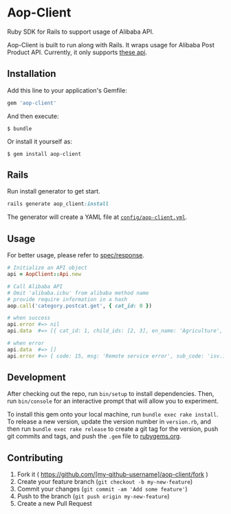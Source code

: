 # Aop-Client

Ruby SDK for Rails to support usage of Alibaba API.

Aop-Client is built to run along with Rails. It wraps usage for Alibaba Post Product API. Currently, it only supports [these api].

## Installation

Add this line to your application's Gemfile:

```ruby
gem 'aop-client'
```

And then execute:

    $ bundle

Or install it yourself as:

    $ gem install aop-client

## Rails

Run install generator to get start.

```ruby
rails generate aop_client:install
```

The generator will create a YAML file at [`config/aop-client.yml`].

## Usage

For better usage, please refer to [spec/response].

```ruby
# Initialize an API object
api = AopClient::Api.new

# Call Alibaba API
# Omit 'alibaba.icbu' from alibaba method name
# provide require information in a hash
aop.call('category.postcat.get', { cat_id: 0 })

# when success
api.error #=> nil
api.data  #=> [{ cat_id: 1, child_ids: [2, 3], en_name: 'Agriculture', ... }]

# when error
api.data  #=> []
api.error #=> { code: 15, msg: 'Remote service error', sub_code: 'isv.100000', sub_msg: 'category does not exist', ... }
```

## Development

After checking out the repo, run `bin/setup` to install dependencies. Then, run `bin/console` for an interactive prompt that will allow you to experiment.

To install this gem onto your local machine, run `bundle exec rake install`. To release a new version, update the version number in `version.rb`, and then run `bundle exec rake release` to create a git tag for the version, push git commits and tags, and push the `.gem` file to [rubygems.org](https://rubygems.org).

## Contributing

1. Fork it ( https://github.com/[my-github-username]/aop-client/fork )
2. Create your feature branch (`git checkout -b my-new-feature`)
3. Commit your changes (`git commit -am 'Add some feature'`)
4. Push to the branch (`git push origin my-new-feature`)
5. Create a new Pull Request

[`config/aop-client.yml`]:https://github.com/yoolk/aop-client/blob/master/lib/generators/aop-client/templates/aop-client.yml
[these api]:http://open.taobao.com/us/portal/api_cat_detail.htm?scope_id=11611&category_id=102
[spec/response]:https://github.com/yoolk/aop-client/tree/master/spec/lib/aop-client/response